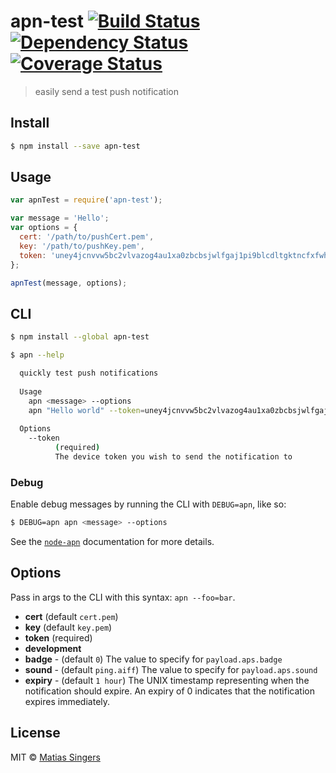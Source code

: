 # apn-test [![Build Status](http://img.shields.io/travis/matiassingers/apn-test.svg?style=flat-square)](https://travis-ci.org/matiassingers/apn-test) [![Dependency Status](http://img.shields.io/gemnasium/matiassingers/apn-test.svg?style=flat-square)](https://gemnasium.com/matiassingers/apn-test)  [![Coverage Status](http://img.shields.io/coveralls/matiassingers/apn-test.svg?style=flat-square)](https://coveralls.io/r/matiassingers/apn-test)
> easily send a test push notification


## Install

```sh
$ npm install --save apn-test
```


## Usage

```js
var apnTest = require('apn-test');

var message = 'Hello';
var options = {
  cert: '/path/to/pushCert.pem',
  key: '/path/to/pushKey.pem',
  token: 'uney4jcnvvw5bc2vlvazog4au1xa0zbcbsjwlfgaj1pi9blcdltgktncfxfwhs5'
};

apnTest(message, options);
```


## CLI

```sh
$ npm install --global apn-test
```

```sh
$ apn --help

  quickly test push notifications
    
  Usage
    apn <message> --options
    apn "Hello world" --token=uney4jcnvvw5bc2vlvazog4au1xa0zbcbsjwlfgaj1pi9blcdltgktncfxfwhs5
    
  Options
    --token
          (required)
          The device token you wish to send the notification to
```

### Debug
Enable debug messages by running the CLI with `DEBUG=apn`, like so:
```sh
$ DEBUG=apn apn <message> --options
```
See the [`node-apn`](https://github.com/argon/node-apn#debugging) documentation for more details.


## Options

Pass in args to the CLI with this syntax: `apn --foo=bar`.
- **cert** (default `cert.pem`)
- **key** (default `key.pem`)
- **token** (required)
- **development**
- **badge** - (default `0`) The value to specify for `payload.aps.badge`
- **sound** - (default `ping.aiff`) The value to specify for `payload.aps.sound`
- **expiry** - (default `1 hour`) The UNIX timestamp representing when the notification should expire. An expiry of 0 indicates that the notification expires immediately.


## License

MIT © [Matias Singers](http://mts.io)
